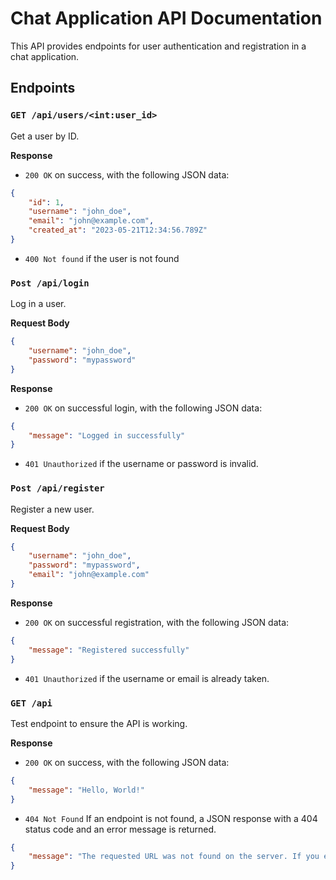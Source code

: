 # Chat Application API Documentation

This API provides endpoints for user authentication and registration in a chat application.

## Endpoints

### `GET /api/users/<int:user_id>`

Get a user by ID.

**Response**

- `200 OK` on success, with the following JSON data:

```json
{
    "id": 1,
    "username": "john_doe",
    "email": "john@example.com",
    "created_at": "2023-05-21T12:34:56.789Z"
}
```

- `400 Not found` if the user is not found

### `Post /api/login`

Log in a user.

**Request Body**

```json
{
    "username": "john_doe",
    "password": "mypassword"
}
```

**Response**

- `200 OK` on successful login, with the following JSON data:

```json
{
    "message": "Logged in successfully"
}
```

- `401 Unauthorized` if the username or password is invalid.

### `Post /api/register`

Register a new user.

**Request Body**

```json
{
    "username": "john_doe",
    "password": "mypassword",
    "email": "john@example.com"
}
```

**Response**

- `200 OK` on successful registration, with the following JSON data:

```json
{
    "message": "Registered successfully"
}
```

- `401 Unauthorized` if the username or email is already taken.

### `GET /api`

Test endpoint to ensure the API is working.

**Response**

- `200 OK` on success, with the following JSON data:

```json
{
    "message": "Hello, World!"
}
```

- `404 Not Found` If an endpoint is not found, a JSON response with a 404 status code and an error message is returned.

```json
{
    "message": "The requested URL was not found on the server. If you entered the URL manually please check your spelling and try again."
}
```
